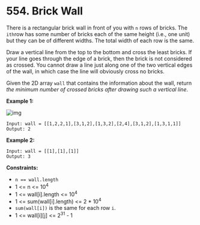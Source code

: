 # 554. Brick Wall

There is a rectangular brick wall in front of you with `n` rows of bricks. The `ith`row has some number of bricks each of the same height (i.e., one unit) but they can be of different widths. The total width of each row is the same.

Draw a vertical line from the top to the bottom and cross the least bricks. If your line goes through the edge of a brick, then the brick is not considered as crossed. You cannot draw a line just along one of the two vertical edges of the wall, in which case the line will obviously cross no bricks.

Given the 2D array `wall` that contains the information about the wall, return *the minimum number of crossed bricks after drawing such a vertical line*.

 

**Example 1:**

![img](https://assets.leetcode.com/uploads/2021/04/24/cutwall-grid.jpg)

```
Input: wall = [[1,2,2,1],[3,1,2],[1,3,2],[2,4],[3,1,2],[1,3,1,1]]
Output: 2
```

**Example 2:**

```
Input: wall = [[1],[1],[1]]
Output: 3
```

 

**Constraints:**

- `n == wall.length`
- 1 <= n <= 10<sup>4</sup>
- 1 <= wall[i].length <= 10<sup>4</sup>
- 1 <= sum(wall[i].length) <= 2 * 10<sup>4</sup>
- `sum(wall[i])` is the same for each row `i`.
- 1 <= wall[i][j] <= 2<sup>31</sup> - 1